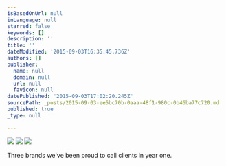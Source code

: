 ```yaml
---
isBasedOnUrl: null
inLanguage: null
starred: false
keywords: []
description: ''
title: ''
dateModified: '2015-09-03T16:35:45.736Z'
authors: []
publisher:
  name: null
  domain: null
  url: null
  favicon: null
datePublished: '2015-09-03T17:02:20.245Z'
sourcePath: _posts/2015-09-03-ee5bc70b-0aaa-48f1-980c-0b46ba77c720.md
published: true
_type: null

---
```

![](https://the-grid-user-content.s3-us-west-2.amazonaws.com/27421170-1f41-4dc1-98ec-d3299158a158.png)
![](https://the-grid-user-content.s3-us-west-2.amazonaws.com/d8d000a5-f682-45ee-800c-b574e1ec2566.png)
![](https://the-grid-user-content.s3-us-west-2.amazonaws.com/cf7f1739-b3c7-4f8c-8aa5-a07484808eca.png)

Three brands we've been proud to call clients in year one.